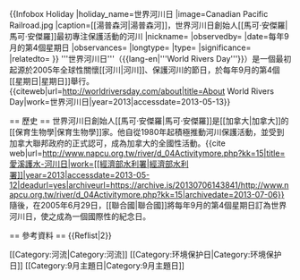 {{Infobox Holiday
|holiday_name=世界河川日
|image=Canadian Pacific Railroad.jpg
|caption=[[湯普森河|湯普森河]]，世界河川日創始人[[馬可·安傑羅|馬可·安傑羅]]最初專注保護活動的河川
|nickname=
|observedby=
|date=每年9月的第4個星期日
|observances=
|longtype=
|type=
|significance=
|relatedto=
}}
'''世界河川日'''（{{lang-en|'''World Rivers Day'''}}）是一個最初起源於2005年全球性關懷[[河川|河川]]、保護河川的節日，於每年9月的第4個[[星期日|星期日]]舉行。<ref name=river>{{citeweb|url=http://worldriversday.com/about|title=About World Rivers Day|work=世界河川日|year=2013|accessdate=2013-05-13}}</ref>

== 歷史 ==
世界河川日創始人[[馬可·安傑羅|馬可·安傑羅]]是[[加拿大|加拿大]]的[[保育生物學|保育生物學]]家。<ref name=river></ref>他自從1980年起積極推動河川保護活動，並受到加拿大聯邦政府的正式認可，成為加拿大的全國性活動。<ref name=napcu>{{cite web|url=http://www.napcu.org.tw/river/d_04Activitymore.php?kk=15|title=愛溪護水-河川日|work=[[經濟部水利署|經濟部水利署]]|year=2013|accessdate=2013-05-12|deadurl=yes|archiveurl=https://archive.is/20130706143841/http://www.napcu.org.tw/river/d_04Activitymore.php?kk=15|archivedate=2013-07-06}}</ref>隨後，在2005年6月29日，[[聯合國|聯合國]]將每年9月的第4個星期日訂為世界河川日，使之成為一個國際性的紀念日。<ref name=river></ref><ref name=napcu></ref>

== 參考資料 ==
{{Reflist|2}}

[[Category:河流|Category:河流]]
[[Category:环境保护日|Category:环境保护日]]
[[Category:9月主題日|Category:9月主題日]]